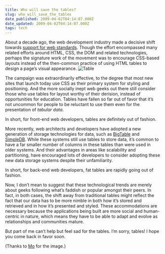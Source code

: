 ```yaml
---
title: Who will save the tables?
slug: who_will_save_the_tables
date_published: 2009-04-02T04:14:07.000Z
date_updated: 2009-04-02T04:14:07.000Z
tags: tech
---
```


About a decade ago, the web development industry made a decisive shift towards [support for web standards](http://www.webstandards.org/). Though the effort encompassed many related efforts around HTML, CSS, the DOM and related technologies, perhaps the signature work of the movement was to encourage CSS-based layouts instead of the then-common practice of using HTML tables to design a page’s visual appearance.
![Table](http://dashes.com/anil/images/table.jpg)

The campaign was extraordinarily effective, to the degree that most new sites that launch today use CSS as their primary system for styling and positioning. And the more socially inept web geeks out there still consider those who use tables for layout worthy of their derision, instead of opportunities for education. Tables have fallen so far out of favor that it’s not uncommon for people to be reluctant to use them even for the presentation of *tabular data*.

In short, for front-end web developers, tables are definitely out of fashion.

More recently, web architects and developers have adopted a new generation of storage technologies for data, such as [BigTable](http://www.cs.washington.edu/htbin-post/mvis/mvis?ID=437) and [SimpleDB](http://aws.amazon.com/simpledb/). While these systems still use tables to store data, it’s common to have a far smaller number of columns in these tables than were used in older systems. And their advantages in areas like scalability and partitioning, have encouraged lots of developers to consider adopting these new data storage systems despite their unfamiliarity.

In short, for back-end web developers, fat tables are rapidly going out of fashion.

Now, I don’t mean to suggest that these technological trends are merely about geeks following what’s faddish or popular amongst their peers. In fact, in both cases, the shift away from traditional tables might reflect the fact that our data has to be more nimble in both how it’s stored and retrieved and in how it’s presented and styled. These accommodations are necessary because the applications being built are more social and human-centric in nature, which means they have to be able to adapt and evolve as relationships and communities mature.

But part of me can’t help but feel sad for the tables. I’m sorry, tables! I hope you come back in favor soon.

(Thanks to [Mo](http://www.flickr.com/photos/mnadi/32325828/) for the image.)
